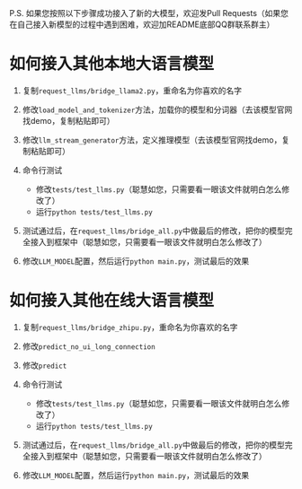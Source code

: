 P.S. 如果您按照以下步骤成功接入了新的大模型，欢迎发Pull Requests（如果您在自己接入新模型的过程中遇到困难，欢迎加README底部QQ群联系群主）


# 如何接入其他本地大语言模型

1. 复制`request_llms/bridge_llama2.py`，重命名为你喜欢的名字

2. 修改`load_model_and_tokenizer`方法，加载你的模型和分词器（去该模型官网找demo，复制粘贴即可）

3. 修改`llm_stream_generator`方法，定义推理模型（去该模型官网找demo，复制粘贴即可）

4. 命令行测试
    - 修改`tests/test_llms.py`（聪慧如您，只需要看一眼该文件就明白怎么修改了）
    - 运行`python tests/test_llms.py`

5. 测试通过后，在`request_llms/bridge_all.py`中做最后的修改，把你的模型完全接入到框架中（聪慧如您，只需要看一眼该文件就明白怎么修改了）

6. 修改`LLM_MODEL`配置，然后运行`python main.py`，测试最后的效果


# 如何接入其他在线大语言模型

1. 复制`request_llms/bridge_zhipu.py`，重命名为你喜欢的名字

2. 修改`predict_no_ui_long_connection`

3. 修改`predict`

4. 命令行测试
    - 修改`tests/test_llms.py`（聪慧如您，只需要看一眼该文件就明白怎么修改了）
    - 运行`python tests/test_llms.py`

5. 测试通过后，在`request_llms/bridge_all.py`中做最后的修改，把你的模型完全接入到框架中（聪慧如您，只需要看一眼该文件就明白怎么修改了）

6. 修改`LLM_MODEL`配置，然后运行`python main.py`，测试最后的效果
